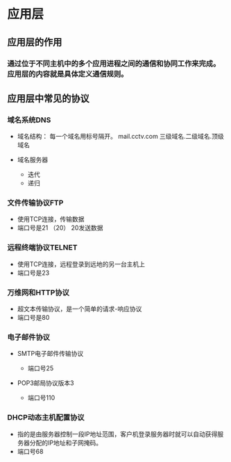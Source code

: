 # 应用层

## 应用层的作用

### 通过位于不同主机中的多个应用进程之间的通信和协同工作来完成。应用层的内容就是具体定义通信规则。

## 应用层中常见的协议

### 域名系统DNS

- 域名结构：
每一个域名用标号隔开。
             mail.cctv.com
三级域名.二级域名.顶级域名
- 域名服务器

	- 迭代
	- 递归

### 文件传输协议FTP

- 使用TCP连接，传输数据
- 端口号是21 （20）
20发送数据

### 远程终端协议TELNET

- 使用TCP连接，远程登录到远地的另一台主机上
- 端口号是23

### 万维网和HTTP协议

- 超文本传输协议，是一个简单的请求-响应协议
- 端口号是80

### 电子邮件协议

- SMTP电子邮件传输协议

	- 端口号25

- POP3邮局协议版本3

	- 端口号110

### DHCP动态主机配置协议

- 指的是由服务器控制一段IP地址范围，客户机登录服务器时就可以自动获得服务器分配的IP地址和子网掩码。
- 端口号68

